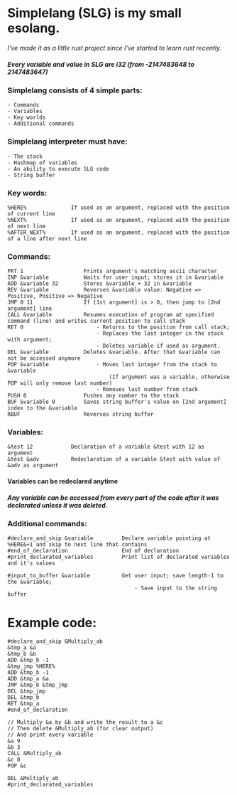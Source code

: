 # Simplelang (SLG) is my small esolang.
_I've made it as a little rust project since I've started to learn rust recently._

##### Every variable and value in SLG are i32 (from -2147483648 to 2147483647)
### Simplelang consists of 4 simple parts:
    - Commands
    - Variables
    - Key worlds
    - Additional commands

### Simplelang interpreter must have:
    - The stack
    - Hashmap of variables
    - An ability to execute SLG code
    - String buffer

### Key words:
```
%HERE%              If used as an argument, replaced with the position of current line
%NEXT%              If used as an argument, replaced with the position of next line
%AFTER_NEXT%        If used as an argument, replaced with the position of a line after next line
```

### Commands:
```
PRT 1                   Prints argument's matching ascii character
INP &variable           Waits for user input; stores it in &variable
ADD &variable 32        Stores &variable + 32 in &variable
REV &variable           Reverses &variable value: Negative => Positive, Positive => Negative
JMP 0 11                If [1st argument] is > 0, then jump to [2nd argument] line
CALL &variable          Resumes execution of program at specified command (line) and writes current position to call stack
RET 0                       - Returns to the position from call stack;
                            - Replaces the last integer in the stack with argument;
                            - Deletes variable if used as argument.
DEL &variable           Deletes &variable. After that &variable can not be accessed anymore
POP &variable               - Moves last integer from the stack to &variable
                                (If argument was a variable, otherwise POP will only remove last number)
                            - Removes last number from stack
PUSH 0                  Pushes any number to the stack
BUF &variable 0         Saves string buffer's value on [2nd argument] index to the &variable
RBUF                    Reverses string buffer
```

### Variables:
```
&test 12            Declaration of a variable &test with 12 as argument
&test &adv          Redeclaration of a variable &test with value of &adv as argument
```

#### Variables can be redeclared anytime
##### Any variable can be accessed from every part of the code after it was declarated unless it was deleted.

### Additional commands:
```
#declare_and_skip &variable         Declare variable pointing at %HERE&+1 and skip to next line that contains
#end_of_declaration                 End of declaration
#print_declarated_variables         Print list of declarated variables and it's values

#input_to_buffer &variable          Get user input; save length-1 to the &variable; 
                                        - Save input to the string buffer
```

# Example code:
```
#declare_and_skip &Multiply_ab
&tmp_a &a
&tmp_b &b
ADD &tmp_b -1
&tmp_jmp %HERE%
ADD &tmp_b -1
ADD &tmp_a &a
JMP &tmp_b &tmp_jmp
DEL &tmp_jmp
DEL &tmp_b
RET &tmp_a
#end_of_declaration

// Multiply &a by &b and write the result to a &c
// Then delete &Multiply_ab (for clear output)
// And print every variable
&a 9
&b 3
CALL &Multiply_ab
&c 0
POP &c

DEL &Multiply_ab
#print_declarated_variables
```
